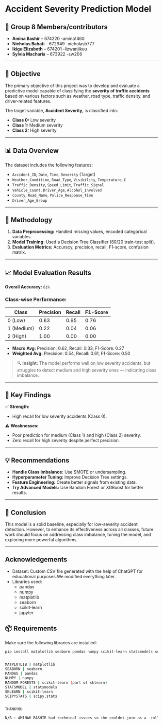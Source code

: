 # Accident Severity Prediction Model

## 👥 Group 8 Members/contributors

- **Amina Bashir** – 674220   -amina1460
- **Nicholas Bahati** – 672949  -nicholasb777
- **Ikigu Elizabeth** – 674201  -lizwanjikuu
- **Sylvia Macharia** – 673922  -sw206

---

## 🎯 Objective

The primary objective of this project was to develop and evaluate a predictive model capable of classifying the **severity of traffic accidents** based on various factors such as weather, road type, traffic density, and driver-related features.

The target variable, **Accident Severity**, is classified into:
- **Class 0:** Low severity  
- **Class 1:** Medium severity  
- **Class 2:** High severity  

---

## 📊 Data Overview

The dataset includes the following features:

- `Accident_ID`, `Date`, `Time`, `Severity` (Target)
- `Weather_Condition`, `Road_Type`, `Visibility`, `Temperature_C`
- `Traffic_Density`, `Speed_Limit`, `Traffic_Signal`
- `Vehicle_Count`, `Driver_Age`, `Alcohol_Involved`
- `County`, `Road_Name`, `Police_Response_Time`
- `Driver_Age_Group`

  

---

## 🧠 Methodology

1. **Data Preprocessing:** Handled missing values, encoded categorical variables.
2. **Model Training:** Used a Decision Tree Classifier (80/20 train-test split).
3. **Evaluation Metrics:** Accuracy, precision, recall, F1-score, confusion matrix.

---

## 📈 Model Evaluation Results

**Overall Accuracy:** `61%`

### Class-wise Performance:
| Class | Precision | Recall | F1-Score |
|-------|-----------|--------|----------|
| 0 (Low) | 0.63 | 0.95 | 0.76 |
| 1 (Medium) | 0.22 | 0.04 | 0.06 |
| 2 (High) | 1.00 | 0.00 | 0.00 |

- **Macro Avg:** Precision: 0.62, Recall: 0.33, F1-Score: 0.27  
- **Weighted Avg:** Precision: 0.54, Recall: 0.61, F1-Score: 0.50  

> 🔍 **Insight:** The model performs well on low severity accidents, but struggles to detect medium and high severity ones — indicating class imbalance.

---

## 🔑 Key Findings

✅ **Strength:**  
- High recall for low severity accidents (Class 0).

⚠️ **Weaknesses:**  
- Poor prediction for medium (Class 1) and high (Class 2) severity.
- Zero recall for high severity despite perfect precision.

---

## 💡 Recommendations

- **Handle Class Imbalance:** Use SMOTE or undersampling.
- **Hyperparameter Tuning:** Improve Decision Tree settings.
- **Feature Engineering:** Create better signals from existing data.
- **Try Advanced Models:** Use Random Forest or XGBoost for better results.

---

## 📌 Conclusion

This model is a solid baseline, especially for low-severity accident detection. However, to enhance its effectiveness across all classes, future work should focus on addressing class imbalance, tuning the model, and exploring more powerful algorithms.

---
## Acknowledgements

- Dataset: Custom CSV file generated with the help of ChatGPT for educational purposes.We modified everything later.
- Libraries used:
  - pandas
  - numpy
  - matplotlib
  - seaborn
  - scikit-learn
  - jupyter


## 📦 Requirements

Make sure the following libraries are installed:

```bash
pip install matplotlib seaborn pandas numpy scikit-learn statsmodels scipy


MATPLOTLIB | matplotlib 
SEABORN | seaborn 
PANDAS | pandas 
NUMPY | numpy 
RANDOM FORESTS | scikit-learn (part of sklearn) 
STATSMODEL | statsmodels 
SKLEARN | scikit-learn 
SCIPYSTATS | scipy.stats


THANKYOU

N/B : AMINAH BASHIR had technical issues so she couldnt join as a  collaborator but was part of the project







